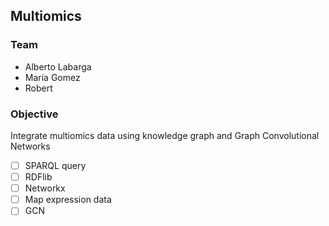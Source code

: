 ## Multiomics

### Team
- Alberto Labarga
- María Gomez
- Robert
  
### Objective

Integrate multiomics data using knowledge graph and Graph Convolutional Networks
- [ ] SPARQL query
- [ ] RDFlib
- [ ] Networkx
- [ ] Map expression data
- [ ] GCN
